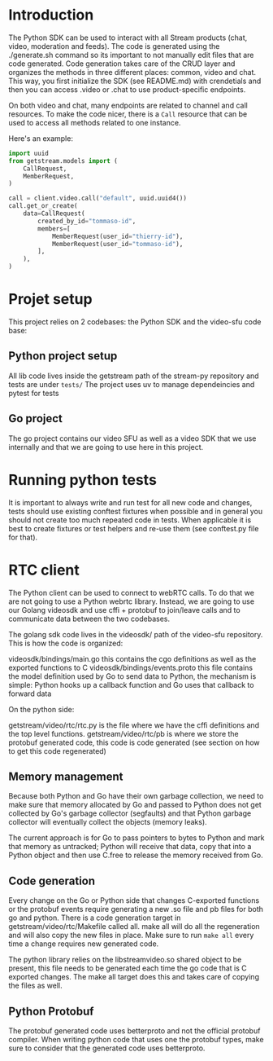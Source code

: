 # Introduction

The Python SDK can be used to interact with all Stream products (chat, video, moderation and feeds). The code is generated using the ./generate.sh command so its important to not manually edit files that are code generated.
Code generation takes care of the CRUD layer and organizes the methods in three different places: common, video and chat. This way, you first initialize the SDK (see README.md) with crendetials and then you can
access .video or .chat to use product-specific endpoints.

On both video and chat, many endpoints are related to channel and call resources. To make the code nicer, there is a `Call` resource that can be used to access all methods related to one instance.

Here's an example:

```python
import uuid
from getstream.models import (
    CallRequest,
    MemberRequest,
)

call = client.video.call("default", uuid.uuid4())
call.get_or_create(
    data=CallRequest(
        created_by_id="tommaso-id",
        members=[
            MemberRequest(user_id="thierry-id"),
            MemberRequest(user_id="tommaso-id"),
        ],
    ),
)
```


# Projet setup

This project relies on 2 codebases: the Python SDK and the video-sfu code base:

## Python project setup

All lib code lives inside the getstream path of the stream-py repository and tests are under `tests/` The project uses uv to manage dependeincies and pytest for tests

## Go project

The go project contains our video SFU as well as a video SDK that we use internally and that we are going to use here in this project.

# Running python tests

It is important to always write and run test for all new code and changes, tests should use existing conftest fixtures when possible and in general you should not create too much repeated code in tests. When applicable it is best to create fixtures or test helpers and re-use them (see conftest.py file for that).


# RTC client

The Python client can be used to connect to webRTC calls. To do that we are not going to use a Python webrtc library. Instead, we are going to use our Golang videosdk and use cffi + protobuf to join/leave calls and to communicate data between the two codebases.

The golang sdk code lives in the videosdk/ path of the video-sfu repository. This is how the code is organized:

videosdk/bindings/main.go this contains the cgo definitions as well as the exported functions to C
videosdk/bindings/events.proto this file contains the model definition used by Go to send data to Python, the mechanism is simple: Python hooks up a callback function and Go uses that callback to forward data

On the python side:

getstream/video/rtc/rtc.py is the file where we have the cffi definitions and the top level functions.
getstream/video/rtc/pb is where we store the protobuf generated code, this code is code generated (see section on how to get this code regenerated)

## Memory management

Because both Python and Go have their own garbage collection, we need to make sure that memory allocated by Go and passed to Python does not get collected by Go's garbage collector (segfaults) and that Python garbage collector will eventually collect the objects (memory leaks).

The current approach is for Go to pass pointers to bytes to Python and mark that memory as untracked; Python will receive that data, copy that into a Python object and then use C.free to release the memory received from Go.

## Code generation

Every change on the Go or Python side that changes C-exported functions or the protobuf events require generating a new .so file and pb files for both go and python. There is a code generation target in getstream/video/rtc/Makefile called all. make all will do all the regeneration and will also copy the new files in place. Make sure to run `make all` every time a change requires new generated code.

The python library relies on the libstreamvideo.so shared object to be present, this file needs to be generated each time the go code that is C exported changes. The make all target does this and takes care of copying the files as well.

## Python Protobuf

The protobuf generated code uses betterproto and not the official protobuf compiler. When writing python code that uses one the protobuf types, make sure to consider that the generated code uses betterproto.

